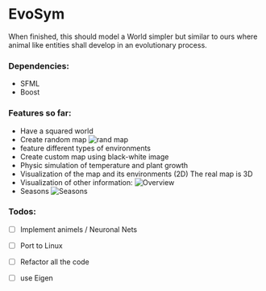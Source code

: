 # EvoSym
When finished, this should model a World simpler but similar to ours where animal like entities shall develop in an evolutionary process.

### Dependencies:
* SFML
* Boost

### Features so far:
* Have a squared world
* Create random map
![rand map](https://github.com/Jakobimatrix/EvoSym_old/blob/master/impressios/rand_world_generation.gif)
* feature different types of environments
* Create custom map using black-white image
* Physic simulation of temperature and plant growth
* Visualization of the map and its environments (2D) The real map is 3D
* Visualization of other information:
![Overview](https://github.com/Jakobimatrix/EvoSym_old/blob/master/impressios/over_view.gif)
* Seasons 
![Seasons](https://github.com/Jakobimatrix/EvoSym_old/blob/master/impressios/season.gif)

### Todos:
 - [ ] Implement animels / Neuronal Nets
 - [ ] Port to Linux
 - [ ] Refactor all the code
 - [ ] use Eigen

